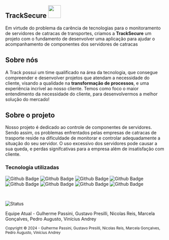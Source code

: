 ## TrackSecure <img height="40px" src="https://github.com/TrackSecure/Site_Institucional/blob/master/imgs/logo1.png">

<p>Em virtude do problema da carência de tecnologias para o monitoramento de servidores de catracas de transportes, criamos a <b>TrackSecure</b> um projeto 
  com o fundamento de desenvolver uma aplicação para ajudar o acompanhamento de componentes dos servidores de catracas</p>

<h2>Sobre nós</h2>

<p> A Track possui um time qualificado na área da tecnologia, que consegue compreender e desenvolver projetos que atendam a necessidade do cliente, visando a qualidade na <b>transformação de processos</b>, e uma experiência incrível ao nosso cliente. Temos como foco o maior entendimento da necessidade do cliente, para desenvolvermos a melhor solução do mercado!
</p>

<h2>Sobre o projeto</h2>

Nosso projeto é dedicado ao controle de componentes de servidores. Sendo assim, os problemas enfrentados pelas empresas de catracas de trasporte reside na dificuldade de monitorar e controlar adequadamente a situação do seu servidor. O uso excessivo dos servidores pode causar a sua queda, e perdas signifcativas para a empresa além de insatisfação com cliente.

<h3>Tecnologia utilizadas</h3>

![Github Badge](https://img.shields.io/badge/HTML5-E34F26?style=for-the-badge&logo=html5&logoColor=white)
![Github Badge](https://img.shields.io/badge/CSS3-1572B6?style=for-the-badge&logo=css3&logoColor=white)
![Github Badge](https://img.shields.io/badge/JavaScript-323330?style=for-the-badge&logo=javascript&logoColor=F7DF1E)
![Github Badge](https://img.shields.io/badge/MySQL-005C84?style=for-the-badge&logo=mysql&logoColor=white)
![Github Badge](https://img.shields.io/badge/Amazon_AWS-FF9900?style=for-the-badge&logo=amazonaws&logoColor=white)
![Github Badge](https://img.shields.io/badge/Python-FFD43B?style=for-the-badge&logo=python&logoColor=blue)
![Github Badge](https://img.shields.io/badge/R-276DC3?style=for-the-badge&logo=r&logoColor=white)
![Github Badge](https://img.shields.io/badge/Node%20js-339933?style=for-the-badge&logo=nodedotjs&logoColor=white)


<br>

![Status](https://img.shields.io/badge/Status_do_projeto-Em_Andamento-yellow) 

Equipe Atual - Gulherme Passini, Gustavo Presilli, Nicolas Reis, Marcela Gonçalves, Pedro Augusto, Vinícius Andrey

<sub> Copyright ©️ 2024 - Gulherme Passini, Gustavo Presilli, Nicolas Reis, Marcela Gonçalves, Pedro Augusto, Vinícius Andrey </sub>

